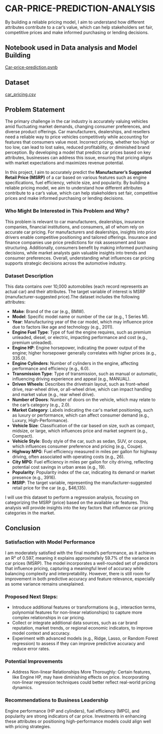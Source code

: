# CAR-PRICE-PREDICTION-ANALYSIS
By building a reliable pricing model, I aim to understand how different attributes contribute to a car’s value, which can help stakeholders set fair, competitive prices and make informed purchasing or lending decisions.

## Notebook used in Data analysis and Model Building
[Car-price-prediction.pynb](https://github.com/AbelEsther/CAR-PRICE-PREDICTION-ANALYSIS/blob/5160d37273f21a42b3cfe06f0d773fe8ec7d03b4/car_prediction_analysis.ipynb)


## Dataset
[car_pricing.csv](https://github.com/AbelEsther/CAR-PRICE-PREDICTION-ANALYSIS/blob/6a4284ec1dee85382e65eb0a54318fe19cc0c64c/car_pricing.csv)



## **Problem Statement**
The primary challenge in the car industry is accurately valuing vehicles amid fluctuating market demands, changing consumer preferences, and diverse product offerings. Car manufacturers, dealerships, and resellers need a reliable way to price vehicles competitively while accounting for features that consumers value most. Incorrect pricing, whether too high or too low, can lead to lost sales, reduced profitability, or diminished brand perception. By developing a model that predicts car prices based on key attributes, businesses can address this issue, ensuring that pricing aligns with market expectations and maximizes revenue potential.


In this project, I aim to accurately predict the **Manufacturer’s Suggested Retail Price (MSRP)** of a car based on various features such as engine specifications, fuel efficiency, vehicle size, and popularity. By building a reliable pricing model, we aim to understand how different attributes contribute to a car’s value, which can help stakeholders set fair, competitive prices and make informed purchasing or lending decisions.

### **Who Might Be Interested in This Problem and Why?**

This problem is relevant to car manufacturers, dealerships, insurance companies, financial institutions, and consumers, all of whom rely on accurate car pricing. For manufacturers and dealerships, insights into price drivers enable competitive positioning and tailored offerings. Insurance and finance companies use price predictions for risk assessment and loan structuring. Additionally, consumers benefit by making informed purchasing decisions, while market analysts gain valuable insights into trends and consumer preferences. Overall, understanding what influences car pricing supports strategic decisions across the automotive industry.

### **Dataset Description**

This data contains over 10,000 automobiles (each record represents an actual car) and their attributes. The target variable of interest is MSRP (manufacturer-suggested price).The dataset includes the following attributes:

- **Make**: Brand of the car (e.g., BMW).
- **Model**: Specific model name or number of the car (e.g., 1 Series M).
- **Year**: Manufacturing year of the car model, which may influence price due to factors like age and technology (e.g., 2011).
- **Engine Fuel Type**: Type of fuel the engine requires, such as premium unleaded, diesel, or electric, impacting performance and cost (e.g., premium unleaded).
- **Engine HP**: Engine horsepower, indicating the power output of the engine; higher horsepower generally correlates with higher prices (e.g., 335.0).
- **Engine Cylinders**: Number of cylinders in the engine, affecting performance and efficiency (e.g., 6.0).
- **Transmission Type**: Type of transmission, such as manual or automatic, influencing driving experience and appeal (e.g., MANUAL).
- **Driven Wheels**: Describes the drivetrain layout, such as front-wheel drive, rear-wheel drive, or all-wheel drive, which can impact handling and market value (e.g., rear wheel drive).
- **Number of Doors**: Number of doors on the vehicle, which may relate to the car’s category (e.g., 2.0).
- **Market Category**: Labels indicating the car's market positioning, such as luxury or performance, which can affect consumer demand (e.g., Luxury, High-Performance).
- **Vehicle Size**: Classification of the car based on size, such as compact, midsize, or large, which influences price and market segment (e.g., Compact).
- **Vehicle Style**: Body style of the car, such as sedan, SUV, or coupe, which influences consumer preference and pricing (e.g., Coupe).
- **Highway MPG**: Fuel efficiency measured in miles per gallon for highway driving, often associated with operating costs (e.g., 26).
- **City MPG**: Fuel efficiency in miles per gallon for city driving, reflecting potential cost savings in urban areas (e.g., 19).
- **Popularity**: Popularity index of the car, indicating its demand or market presence (e.g., 3916).
- **MSRP**: The target variable, representing the manufacturer-suggested retail price for the car (e.g., $46,135).

I will use this dataset to perform a regression analysis, focusing on categorizing the MSRP (price) based on the available car features. This analysis will provide insights into the key factors that influence car pricing categories in the market.

## Conclusion
### **Satisfaction with Model Performance**
I am moderately satisfied with the final model’s performance, as it achieves an R² of 0.597, meaning it explains approximately 59.7% of the variance in car prices (MSRP). The model incorporates a well-rounded set of predictors that influence pricing, capturing a meaningful level of accuracy while balancing complexity and interpretability. However, there is still room for improvement in both predictive accuracy and feature relevance, especially as some variance remains unexplained.

### **Proposed Next Steps:**
- Introduce additional features or transformations (e.g., interaction terms, polynomial features for non-linear relationships) to capture more complex relationships in car pricing.
- Collect or integrate additional data sources, such as car brand reputation, market trends, or regional economic indicators, to improve model context and accuracy.
- Experiment with advanced models (e.g., Ridge, Lasso, or Random Forest regression) to assess if they can improve predictive accuracy and reduce error rates.

### **Potential Improvements**
- Address Non-linear Relationships More Thoroughly: Certain features, like Engine HP, may have diminishing effects on price. Incorporating non-linear regression techniques could better reflect real-world pricing dynamics.

### **Recommendations to Business Leadership**
Engine performance (HP and cylinders), fuel efficiency (MPG), and popularity are strong indicators of car price. Investments in enhancing these attributes or positioning high-performance models could align well with pricing strategies.

